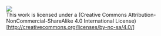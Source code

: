 ![](https://i.creativecommons.org/l/by-nc-sa/4.0/88x31.png)    
This work is licensed under a (Creative Commons Attribution-NonCommercial-ShareAlike 4.0 International License)[http://creativecommons.org/licenses/by-nc-sa/4.0/]
